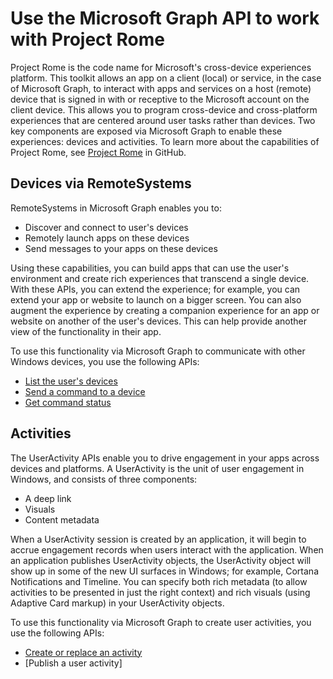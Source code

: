 # Use the Microsoft Graph API to work with Project Rome 

Project Rome is the code name for Microsoft's cross-device experiences platform. This toolkit allows an app on a client (local) or service, in the case of Microsoft Graph, to interact with apps and services on a host (remote) device that is signed in with or receptive to the Microsoft account on the client device. This allows you to program cross-device and cross-platform experiences that are centered around user tasks rather than devices. Two key components are exposed via Microsoft Graph to enable these experiences: devices and activities. To learn more about the capabilities of Project Rome, see [Project Rome](http://aka.ms/projectrome) in GitHub. 

## Devices via RemoteSystems

RemoteSystems in Microsoft Graph enables you to:

- Discover and connect to user's devices
- Remotely launch apps on these devices
- Send messages to your apps on these devices

Using these capabilities, you can build apps that can use the user's environment and create rich experiences that transcend a single device. With these APIs, you can extend the experience; for example, you can extend your app or website to launch on a bigger screen. You can also augment the experience by creating a companion experience for an app or website on another of the user's devices. This can help provide another view of the functionality in their app.

To use this functionality via Microsoft Graph to communicate with other Windows devices, you use the following APIs:

- [List the user's devices](../api/user_list_devices.md)
- [Send a command to a device](../api/send_device_command.md)
- [Get command status](../api/get_device_command_status.md)


## Activities

The UserActivity APIs enable you to drive engagement in your apps across devices and platforms. A UserActivity is the unit of user engagement in Windows, and consists of three components: 

- A deep link
- Visuals
- Content metadata

When a UserActivity session is created by an application, it will begin to accrue engagement records when users interact with the application.
When an application publishes UserActivity objects, the UserActivity object will show up in some of the new UI surfaces in Windows; for example, Cortana Notifications and Timeline. You can specify both rich metadata (to allow activities to be presented in just the right context) and rich visuals (using Adaptive Card markup) in your UserActivity objects.


To use this functionality via Microsoft Graph to create user activities, you use the following APIs:

- [Create or replace an activity](../api/projectrome_put_activity.md)
- [Publish a user activity] 
<!-- - <add other relevant api's or point to activity guide.> -->


